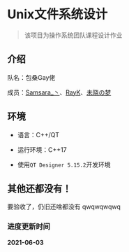 # Unix文件系统设计

> 该项目为操作系统团队课程设计作业

## 介绍

队名：包桑Gay佬

成员：[Samsara_丶](https://github.com/Samsara-1999)、[RayK](https://github.com/Reilkay)、[未晓の梦](https://github.com/Phantom-Spider)




## 环境

+ 语言：C++/QT

+ 运行环境：C++17

+ 使用`QT Designer 5.15.2`开发环境


## 其他还都没有！
要验收了，仍旧还啥都没有
qwqwqwqwq


### 进度更新时间

**2021-06-03**
